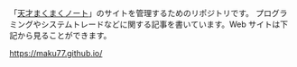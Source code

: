 「[天才まくまくノート](https://maku77.github.io)」のサイトを管理するためのリポジトリです。
プログラミングやシステムトレードなどに関する記事を書いています。Web サイトは下記から見ることができます。

https://maku77.github.io/
